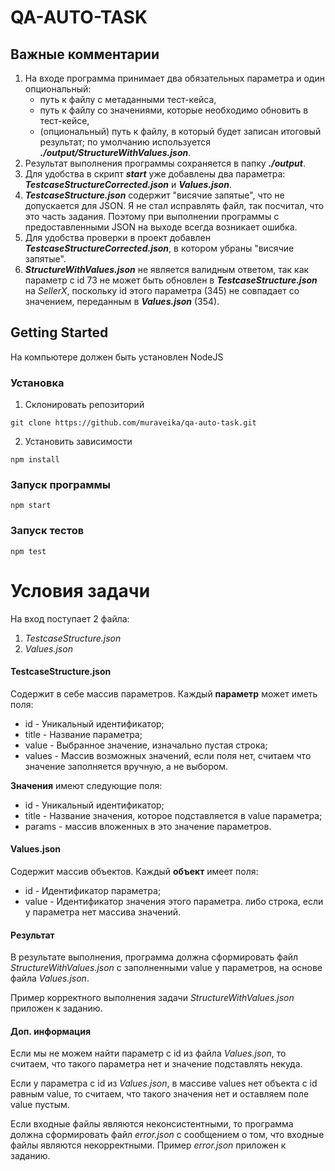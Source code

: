 # QA-AUTO-TASK

## Важные комментарии

1. На входе программа принимает два обязательных параметра и один опциональный:
    - путь к файлу с метаданными тест-кейса,
    - путь к файлу со значениями, которые необходимо обновить в тест-кейсе,
    - (опциональный) путь к файлу, в который будет записан итоговый результат; по умолчанию используется **_./output/StructureWithValues.json_**.
2. Результат выполнения программы сохраняется в папку **_./output_**.
3. Для удобства в скрипт **_start_** уже добавлены два параметра: **_TestcaseStructureCorrected.json_** и **_Values.json_**.
4. **_TestcaseStructure.json_** содержит "висячие запятые", что не допускается для JSON. Я не стал исправлять файл, так посчитал, что это часть задания. Поэтому при выполнении программы с предоставленными JSON на выходе всегда возникает ошибка.
5. Для удобства проверки в проект добавлен **_TestcaseStructureCorrected.json_**, в котором убраны "висячие запятые".
6. **_StructureWithValues.json_** не является валидным ответом, так как параметр с id 73 не может быть обновлен в **_TestcaseStructure.json_** на _SellerX_, поскольку id этого параметра (345) не совпадает со значением, переданным в **_Values.json_** (354).

## Getting Started

На компьютере должен быть установлен NodeJS

### Установка

1. Склонировать репозиторий
```
git clone https://github.com/muraveika/qa-auto-task.git
```
2. Установить зависимости
```
npm install
```

### Запуск программы
```
npm start
```

### Запуск тестов
```
npm test
```

# Условия задачи

На вход поступает 2 файла:
1) *TestcaseStructure.json*
2) *Values.json*

#### TestcaseStructure.json
Cодержит в себе массив параметров. Каждый **параметр** может иметь поля:
- id - Уникальный идентификатор;
- title - Название параметра;
- value - Выбранное значение, изначально пустая строка;
- values - Массив возможных значений, если поля нет, считаем что значение заполняется вручную, а не выбором.

**Значения** имеют следующие поля:
- id - Уникальный идентификатор;
- title - Название значения, которое подставляется в value параметра;
- params - массив вложенных в это значение параметров.

#### Values.json
Содержит массив объектов. Каждый **объект** имеет поля:
- id - Идентификатор параметра;
- value - Идентификатор значения этого параметра. либо строка, если у параметра нет массива значений.

#### Результат
В результате выполнения, программа должна сформировать файл *StructureWithValues.json* с заполненными value у параметров, на основе файла *Values.json*.

Пример корректного выполнения задачи *StructureWithValues.json* приложен к заданию.

#### Доп. информация
Если мы не можем найти параметр с id из файла *Values.json*, то считаем, что такого параметра нет и значение подставлять некуда.

Если у параметра с id из *Values.json*, в массиве values нет объекта с id равным value, то считаем, что такого значения нет и оставляем поле value пустым.

Если входные файлы являются неконсистентными, то программа должна сформировать файл *error.json* с сообщением о том, что входные файлы являются некорректными. Пример *error.json* приложен к заданию.
